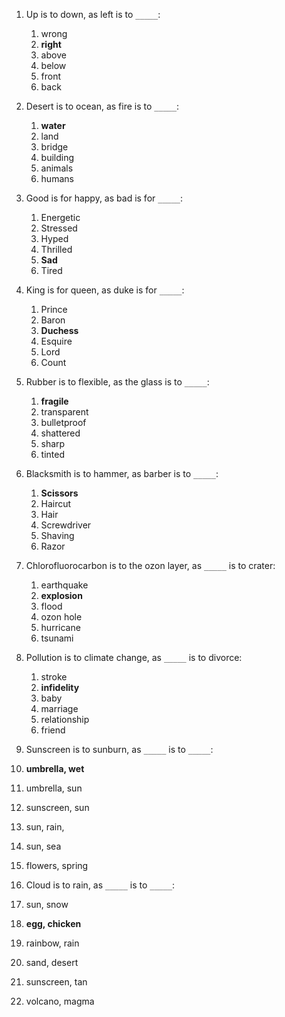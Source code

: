 1. Up is to dοwn, as left is to `_____`:
   1. wrong
   2. __right__
   3. above
   4. below
   5. front
   6. back

2. Desert is to ocean, as fire is to `_____`:
   1. __water__
   2. land
   3. bridge
   4. building
   5. animals
   6. humans

3. Good is for happy, as bad is for `_____`:
   1. Energetic
   2. Stressed
   3. Hyped
   4. Thrilled
   5. __Sad__
   6. Tired

4. King is for queen, as duke is for `_____`:
   1. Prince
   2. Baron
   3. __Duchess__
   4. Esquire
   5. Lord
   6. Count

5. Rubber is to flexible, as the glass is to `_____`:
   1. __fragile__
   2. transparent
   3. bulletproof
   4. shattered
   5. sharp
   6. tinted

6. Blacksmith is to hammer, as barber is to `_____`:
   1. __Scissors__
   2. Haircut
   3. Hair
   4. Screwdriver
   5. Shaving
   6. Razor

7. Chlorofluorocarbon is to the ozon layer, as `_____` is to crater:
   1. earthquake
   2. __explosion__
   3. flood
   4. ozon hole
   5. hurricane
   6. tsunami

8. Pollution is to climate change, as `_____` is to divorce:
   1. stroke
   2. __infidelity__
   3. baby
   4. marriage
   5. relationship
   6. friend

9.  Sunscreen is to sunburn, as `_____` is to `_____`:
   1. __umbrella, wet__
   2. umbrella, sun
   3. sunscreen, sun
   4. sun, rain,
   5. sun, sea
   6. flowers, spring

10. Cloud is to rain, as `_____` is to `_____`:
   1. sun, snow
   2. __egg, chicken__
   3. rainbow, rain
   4. sand, desert
   5. sunscreen, tan
   6. volcano, magma

